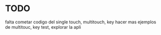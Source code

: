 TODO
==
falta cometar codigo del single touch, multitouch, key 
hacer mas ejemplos de multitouc, key test, explorar la apli


